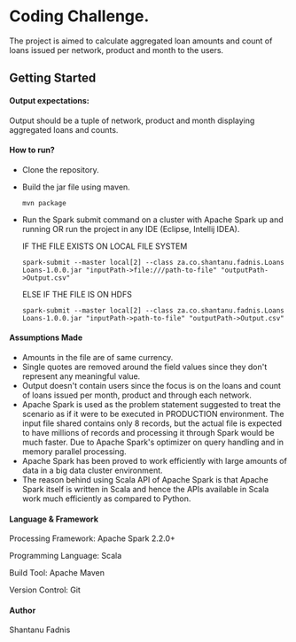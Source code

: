 # Coding Challenge.
The project is aimed to calculate aggregated loan amounts and count of loans issued per network, product and month to the users.

## Getting Started
#### Output expectations:
Output should be a tuple of network, product and month displaying aggregated loans and counts.

#### How to run?
* Clone the repository.
* Build the jar file using maven. 
  
  `mvn package`
* Run the Spark submit command on a cluster with Apache Spark up and running OR run the project in any IDE (Eclipse, Intellij IDEA).
  
  IF THE FILE EXISTS ON LOCAL FILE SYSTEM
  ```
  spark-submit --master local[2] --class za.co.shantanu.fadnis.Loans Loans-1.0.0.jar "inputPath->file:///path-to-file" "outputPath->Output.csv"
  ```
  ELSE IF THE FILE IS ON HDFS
  ```
  spark-submit --master local[2] --class za.co.shantanu.fadnis.Loans Loans-1.0.0.jar "inputPath->path-to-file" "outputPath->Output.csv"
  ```

#### Assumptions Made
* Amounts in the file are of same currency.
* Single quotes are removed around the field values since they don't represent any meaningful value.
* Output doesn't contain users since the focus is on the loans and count of loans issued per month, product and through each network.
* Apache Spark is used as the problem statement suggested to treat the scenario as if it were to be executed in PRODUCTION environment. The input file shared contains only 8 records, but the actual file is expected to have millions of records and processing it through Spark would be much faster. Due to Apache Spark's optimizer on query handling and in memory parallel processing.
* Apache Spark has been proved to work efficiently with large amounts of data in a big data cluster environment.
* The reason behind using Scala API of Apache Spark is that Apache Spark itself is written in Scala and hence the APIs available in Scala work much efficiently as compared to Python.

#### Language & Framework
 Processing Framework: Apache Spark 2.2.0+
 
 Programming Language: Scala
 
 Build Tool: Apache Maven
 
 Version Control: Git

#### Author
Shantanu Fadnis
